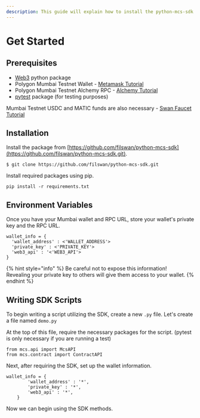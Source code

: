 ```yaml
---
description: This guide will explain how to install the python-mcs-sdk and its basic usage
---
```


# Get Started

## Prerequisites

* [Web3](https://web3py.readthedocs.io/en/stable/) python package
* Polygon Mumbai Testnet Wallet - [Metamask Tutorial](../../../mcp-user-guide/setup-metamask.md)
* Polygon Mumbai Testnet Alchemy RPC - [Alchemy Tutorial](../../../mcp-user-guide/configure-metamask-with-alchemy-rpc-url.md#alchemypolygontometamaskinstructions-2.createalchemymumbaipolygonrpc)
* [pytest](https://docs.pytest.org/en/7.1.x/) package (for testing purposes)

Mumbai Testnet USDC and MATIC funds are also necessary - [Swan Faucet Tutorial](../../../../development-resource/swan-token-contract/acquire-testnet-usdc-and-matic-tokens.md)

## Installation

Install the package from [https://github.com/filswan/python-mcs-sdk](https://github.com/filswan/python-mcs-sdk.git).

```
$ git clone https://github.com/filswan/python-mcs-sdk.git
```

Install required packages using pip.

```
pip install -r requirements.txt
```

## Environment Variables

Once you have your Mumbai wallet and RPC URL, store your wallet's private key and the RPC URL.

```
wallet_info = {
  'wallet_address' : <'WALLET_ADDRESS'>
  'private_key' : <'PRIVATE_KEY'>
  'web3_api' : '<'WEB3_API'>
}
```

{% hint style="info" %}
Be careful not to expose this information! \
Revealing your private key to others will give them access to your wallet.
{% endhint %}

## Writing SDK Scripts

To begin writing a script utilizing the SDK, create a new `.py` file. Let's create a file named `demo.py`

At the top of this file, require the necessary packages for the script. (pytest is only necessary if you are running a test)

```
from mcs.api import McsAPI
from mcs.contract import ContractAPI
```

Next, after requiring the SDK, set up the wallet information.

```
wallet_info = {
        'wallet_address' : '*',
        'private_key' : '*',
        'web3_api' : '*',
    }
```

Now we can begin using the SDK methods.

